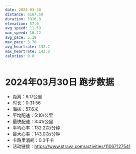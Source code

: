 ```yaml
---
date: 2024-03-30
distance: 6167.50
duration: 1916.0
elevation: 57.6
avg_speed: 11.59
max_speed: 16.22
avg_pace: 5.18
max_pace: 3.70
avg_heartrate: 132.2
max_heartrate: 143.0
calories: 0.0
---
```


# 2024年03月30日 跑步数据

- 距离：6.17公里
- 时长：0:31:56
- 海拔：57.6米
- 平均配速：5:10/公里
- 最快配速：3:41/公里
- 平均心率：132.2次/分钟
- 最大心率：143.0次/分钟
- 卡路里消耗：0.0千卡
- 活动链接：https://www.strava.com/activities/11067127541

